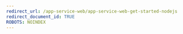 ```yaml
---
redirect_url: /app-service-web/app-service-web-get-started-nodejs
redirect_document_id: TRUE 
ROBOTS: NOINDEX
---
```

